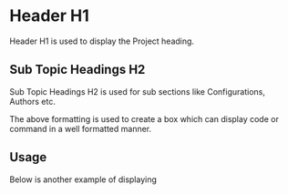# Header H1
Header H1 is used to display the Project heading. 

## Sub Topic Headings H2
Sub Topic Headings H2 is used for sub sections like Configurations, Authors etc.


The above formatting is used to create a box which can display code or command in a well formatted manner.
## Usage

Below is another example of displaying

